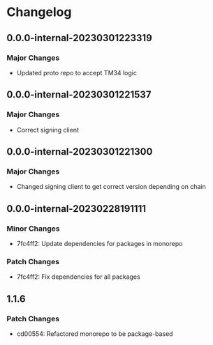 # Changelog

## 0.0.0-internal-20230301223319

### Major Changes

- Updated proto repo to accept TM34 logic

## 0.0.0-internal-20230301221537

### Major Changes

- Correct signing client

## 0.0.0-internal-20230301221300

### Major Changes

- Changed signing client to get correct version depending on chain

## 0.0.0-internal-20230228191111

### Minor Changes

- 7fc4ff2: Update dependencies for packages in monorepo

### Patch Changes

- 7fc4ff2: Fix dependencies for all packages

## 1.1.6

### Patch Changes

- cd00554: Refactored monorepo to be package-based

